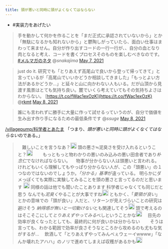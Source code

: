 ```yaml
---
title: 頭が悪いと同時に頭がよくなくてはならない
---
```


* \#実装力をあげたい

 > 
 > 手を動かして何かを作ることを「まだ正式に承認されていないから」とか「無駄になるかも知れないから」と鬱陶しがっていたら、面白い仕事はまわって来ません。自分が作り出すコードの一行一行が、、自分の血となり肉となると考え、コードを書くプロセスそのものを楽しむべきなのです。 [\#メルマガのネタ](https://twitter.com/hashtag/%E3%83%A1%E3%83%AB%E3%83%9E%E3%82%AC%E3%81%AE%E3%83%8D%E3%82%BF?src=hash&ref_src=twsrc%5Etfw)
 > @*snakajima* [May 7, 2021](https://twitter.com/snakajima/status/1390792401682264067?ref_src=twsrc%5Etfw)

 > 
 > just do it. 研究でも「とりあえず高尾山で良いから登って帰ってきて」と言っているが「高尾山でいいかどうか相談してきました」「もっとよい方法があるかどうか...」と延々と山に向かわない人もいる。だが山頂から見渡す風景はとても気持ち良い。麓でいくら考えていてもその気持ちよさはわからない。 [https://t.co/fWac1exOzK](https://t.co/fWac1exOzK)
 > @[rkmt](rkmt.md) [May 8, 2021](https://twitter.com/rkmt/status/1390855844544147460?ref_src=twsrc%5Etfw)

 > 
 > 誰にも言われずに勝手に大量に作って試せるっていうのが、自分で価値を生み出す作り手になるための最低条件です
 > @*ssuge* [May 8, 2021](https://twitter.com/ssuge/status/1390954430422339584?ref_src=twsrc%5Etfw)

[/villagepump/科学者とあたま](https://scrapbox.io/villagepump/科学者とあたま)
「つまり、*頭が悪いと同時に頭がよくなくてはならない*のである。」

 > 
 > 　難しいことを言うなあ？<img src='https://scrapbox.io/api/pages/blu3mo-public/yosider/icon' alt='yosider.icon' height="19.5"/>
 > 頭の悪さ≒泥臭さを受け入れるということ？<img src='https://scrapbox.io/api/pages/blu3mo-public/sta/icon' alt='sta.icon' height="19.5"/>
 > 　　もっともっと物わかりの悪いのみ込みの悪い田舎者であり*朴念仁*でなければならない。
 > 　物事が分からない人は頭悪いと言われる。けれどもいくら理解してもやっぱり分からない人が、この「頭悪い」の１つなのではないのでしょうか。*「分かる」基準*が違っている。
 > 明らかにダメっぽくても実際に実験してみることを頭の悪さと言ってるのだと思います <img src='https://scrapbox.io/api/pages/blu3mo-public/masui/icon' alt='masui.icon' height="19.5"/>
 > 同様の話は他でも聞いたことあります
 > 科学者じゃなくても同じだと思う
 > なんでも*泥臭く*やることが大事ですね<img src='https://scrapbox.io/api/pages/blu3mo-public/U/icon' alt='U.icon' height="19.5"/>
 > ともかく、「*要領が良い*」とかの意味での「頭が良い」人だと、リターンが見えづらいことの研究は避けそう
 > *納得感が無いと一切動けない*とも関連してそう<img src='https://scrapbox.io/api/pages/blu3mo-public/yosider/icon' alt='yosider.icon' height="19.5"/>
 > 頭で考えるのはそこそこにして*とりあえずやってみる*べしということかな<img src='https://scrapbox.io/api/pages/blu3mo-public/yosider/icon' alt='yosider.icon' height="19.5"/>
 > 　目先の効率が良くなったとしても、最終的に何が良いかは分からない
 > 　　そうは言っても、わかる範囲で効率が良さそうなところから攻めるのも尤もな気がするが…
 > 　飲酒して「とりあえずやってみんべぇウェーイwwww」「なんか壊れたアハハ」のノリで進めてしまえば収穫があるかも<img src='https://scrapbox.io/api/pages/blu3mo-public/dnin/icon' alt='dnin.icon' height="19.5"/>
